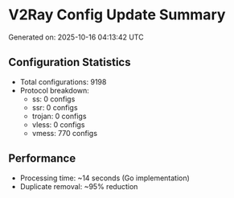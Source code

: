# V2Ray Config Update Summary
Generated on: 2025-10-16 04:13:42 UTC

## Configuration Statistics
- Total configurations: 9198
- Protocol breakdown:
  - ss: 0 configs
  - ssr: 0 configs
  - trojan: 0 configs
  - vless: 0 configs
  - vmess: 770 configs

## Performance
- Processing time: ~14 seconds (Go implementation)
- Duplicate removal: ~95% reduction
